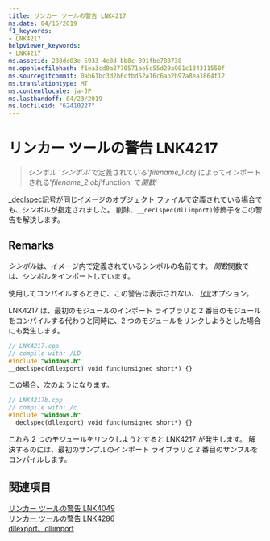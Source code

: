 ```yaml
---
title: リンカー ツールの警告 LNK4217
ms.date: 04/15/2019
f1_keywords:
- LNK4217
helpviewer_keywords:
- LNK4217
ms.assetid: 280dc03e-5933-4e8d-bb8c-891fbe788738
ms.openlocfilehash: f1ea3cd0a8770571ae5c55d29a901c134311550f
ms.sourcegitcommit: 0ab61bc3d2b6cfbd52a16c6ab2b97a8ea1864f12
ms.translationtype: MT
ms.contentlocale: ja-JP
ms.lasthandoff: 04/23/2019
ms.locfileid: "62410227"
---
```

# <a name="linker-tools-warning-lnk4217"></a>リンカー ツールの警告 LNK4217

> シンボル '*シンボル*'で定義されている'*filename_1.obj*'によってインポートされる'*filename_2.obj*'function' で*関数*'

[_declspec](../../cpp/dllexport-dllimport.md)記号が同じイメージのオブジェクト ファイルで定義されている場合でも、シンボルが指定されました。 削除、`__declspec(dllimport)`修飾子をこの警告を解決します。

## <a name="remarks"></a>Remarks

*シンボル*は、イメージ内で定義されているシンボルの名前です。 *関数*関数では、シンボルをインポートしています。

使用してコンパイルするときに、この警告は表示されない、 [/clr](../../build/reference/clr-common-language-runtime-compilation.md)オプション。

LNK4217 は、最初のモジュールのインポート ライブラリと 2 番目のモジュールをコンパイルする代わりと同時に、2 つのモジュールをリンクしようとした場合にも発生します。

```cpp
// LNK4217.cpp
// compile with: /LD
#include "windows.h"
__declspec(dllexport) void func(unsigned short*) {}
```

この場合、次のようになります。

```cpp
// LNK4217b.cpp
// compile with: /c
#include "windows.h"
__declspec(dllexport) void func(unsigned short*) {}
```

これら 2 つのモジュールをリンクしようとすると LNK4217 が発生します。 解決するのには、最初のサンプルのインポート ライブラリと 2 番目のサンプルをコンパイルします。

## <a name="see-also"></a>関連項目

[リンカー ツールの警告 LNK4049](linker-tools-warning-lnk4049.md) \
[リンカー ツールの警告 LNK4286](linker-tools-warning-lnk4286.md) \
[dllexport、dllimport](../../cpp/dllexport-dllimport.md)